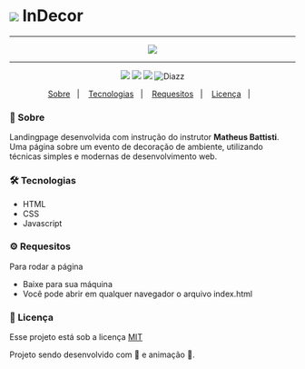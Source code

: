 # <img src="https://raw.githubusercontent.com/wevdiaz/InDecor/main/img/favicon.ico"> InDecor

***

<p align="center">
    <img src="https://github.com/wevdiaz/InDecor/blob/main/img/InDecor.gif?raw=true">
</p>

***

<p align="center">  
      <a>
          <img src="https://img.shields.io/github/repo-size/wevdiaz/InDecor?color=%23e84393">        
      </a>  
      <a>
          <img src="https://img.shields.io/github/license/wevdiaz/InDecor?color=%23e84393">        
      </a>      
      <a>
          <img src="https://img.shields.io/github/languages/count/wevdiaz/InDecor?color=%23e84393">       
      </a>      
      <a>          
          <img alt="Diazz" src="https://img.shields.io/badge/made%20by-Diazz-InDecor?color=%23e84393"> 
      </a>      
  </p> 

<p align="center">
    <a href="#speech_balloon-sobre">Sobre</a>&nbsp;&nbsp;&nbsp;|&nbsp;&nbsp;&nbsp;
    <a href="#hammer_and_wrench-tecnologias">Tecnologias</a>&nbsp;&nbsp;&nbsp;|&nbsp;&nbsp;&nbsp;
    <a href="#gear-requesitos">Requesitos</a>&nbsp;&nbsp;&nbsp;|&nbsp;&nbsp;&nbsp;
    <a href="#scroll-licença">Licença</a>&nbsp;&nbsp;&nbsp;|&nbsp;&nbsp;&nbsp;    
</p>

### :speech_balloon: Sobre
Landingpage desenvolvida com instrução do instrutor **Matheus Battisti**. Uma página sobre um evento de decoração de ambiente,  utilizando técnicas  simples e modernas de desenvolvimento web. 
 
 ### :hammer_and_wrench: Tecnologias
 
 * HTML
 * CSS
 * Javascript

### :gear: Requesitos

Para rodar a página

* Baixe para sua máquina
* Você pode abrir em qualquer navegador o arquivo index.html

### :scroll: Licença

Esse projeto está sob a licença [MIT](https://github.com/wevdiaz/InDecor/blob/main/LICENSE)

Projeto sendo desenvolvido com :blue_heart: e animação  :star_struck:.
